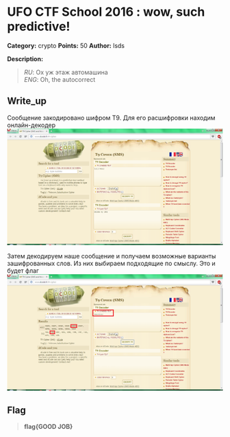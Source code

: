 # UFO CTF School 2016 : wow, such predictive!

**Category:** crypto **Points:** 50
**Author:** lsds 

**Description:**

> *RU*: Ох уж этаж автомашина  
> *ENG*: Oh, the autocorrect

## Write_up

Сообщение закодировано шифром Т9. Для его расшифровки находим онлайн-декодер
![1](./img/1.png)

Затем декодируем наше сообщение и получаем возможные варианты зашифрованных слов.
Из них выбираем подходящие по смыслу. Это и будет флаг
![2](./img/2.png)

## Flag

> **flag{GOOD JOB}**
